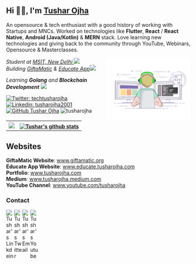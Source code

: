 ## Hi 👋🏼, I'm [Tushar Ojha](https://tusharojha.com)

An opensource & tech enthusiast with a good history of working with Startups and MNCs. Worked on technologies like **Flutter**, **React** / **React Native**, **Android (Java/Kotlin)** & **MERN** stack. Love learning new technologies and giving back to the community through YouTube, Webinars, Opensource & Masterclasses.

<img align='right' src="https://github.com/tusharojha/tusharojha/blob/master/work.gif?raw=true" width="230" >
<p><em>Student at <a href="http://www.msit.in">MSIT, New Delhi </a> <img src="https://media.giphy.com/media/fYSnHlufseco8Fh93Z/giphy.gif" width="30"></br>Building <a href="https://www.giftamatic.org">GiftaMatic</a> & <a href="https://www.educate.tusharojha.com">Educate App</a><img src="https://media.giphy.com/media/WUlplcMpOCEmTGBtBW/giphy.gif" width="30"> 

Learning **Golang** and **Blockchain Development** <img src="https://media.giphy.com/media/mGcNjsfWAjY5AEZNw6/giphy.gif" width="50">
</em>

[![Twitter: techtusharojha](https://img.shields.io/twitter/follow/techtusharojha?style=social)](https://twitter.com/techtusharojha)
[![Linkedin: tusharojha2001](https://img.shields.io/badge/-tusharojha-blue?style=flat-square&logo=Linkedin&logoColor=white&link=https://www.linkedin.com/in/tusharojha2001/)](https://www.linkedin.com/in/tusharojha2001/)
[![GitHub Tushar Ojha](https://img.shields.io/github/followers/tusharojha?label=follow&style=social)](https://github.com/tusharojha)
<img src="https://komarev.com/ghpvc/?username=tusharojha" alt="tusharojha" /> </br>
</p>
<table style="width:100%">
  <tr>
    <th><img src="https://github-readme-stats.vercel.app/api/top-langs/?username=tusharojha&layout=compact" /></th>
    <th><a href="https://github.com/tusharojha/github-readme-stats"><img align="center" src="https://github-readme-stats.vercel.app/api?username=tusharojha&show_icons=true&include_all_commits=true&theme=buefy&hide_border=true" alt="Tushar's github stats" /></a></th>
  </tr>
</table>

## Websites
**GiftaMatic Website**: www.giftamatic.org </br>
**Educate App Website**: www.educate.tusharojha.com </br>
**Portfolio**: www.tusharojha.com </br>
**Medium**: www.tusharojha.medium.com </br>
**YouTube Channel**: www.youtube.com/tusharojha

### Contact
<a href="https://linkedin.com/in/tusharojha2001" target="_blank">
  <img align="left" alt="Tushar's Linkdein" width="22px" src="https://cdn.jsdelivr.net/npm/simple-icons@v3/icons/linkedin.svg" />
</a>
<a href="https://twitter.com/techtusharojha" target="_blank">
  <img align="left" alt="Tushar's Twitter" width="22px" src="https://cdn.jsdelivr.net/npm/simple-icons@v3/icons/twitter.svg" />
</a>
<a href="mailto:tusharojha2001@gmail.com" target="_blank">
  <img align="left" alt="Tushar's Email" width="22px" src="https://cdn.jsdelivr.net/npm/simple-icons@v3/icons/gmail.svg" />
</a>
<a href="https://www.youtube.com/channel/UCFEI7zN-vQ9ct8IUAj4l8rw" target="_blank">
  <img align="left" alt="Tushar's Youtube" width="22px" src="https://cdn.jsdelivr.net/npm/simple-icons@v3/icons/youtube.svg" />
</a>
